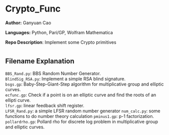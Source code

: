 # Crypto_Func

<b>Author:</b> Ganyuan Cao     

<b>Languages:</b> Python, Pari/GP, Wolfram Mathematica 

<b>Repo Description</b>: Implement some Crypto primitives      

#    

## Filename Explanation
<code>BBS_Rand.py</code>: BBS Random Number Generator.    
<code>BlindSig_RSA.py</code>: Implement a simple RSA blind signature.     
<code>bsgs.gp</code>: Baby-Step-Giant-Step algorithm for multiplicative group and elliptic curves.    
<code>ecfunc.gp</code>: Check if a point is on an elliptic curve and find the roots of an ellipti curve.    
<code>lfsr.gp</code>: linear feedback shift register.     
<code>LFSR_Rand.py</code>: a simple LFSR random number generator
<code>num_calc.py</code>: some functions to do number theory calculation
<code>pminus1.gp</code>: p-1 factorization.    
<code>pollardrho.gp</code>: Pollard rho for discrete log problem in multiplicative group and elliptic curves.     
  
